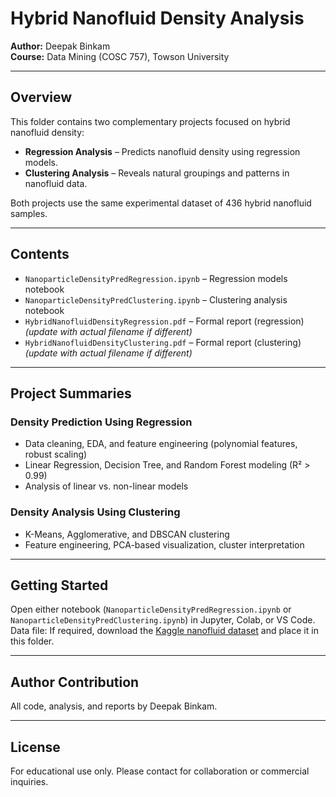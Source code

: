 # Hybrid Nanofluid Density Analysis

**Author:** Deepak Binkam  
**Course:** Data Mining (COSC 757), Towson University

---

## Overview

This folder contains two complementary projects focused on hybrid nanofluid density:
- **Regression Analysis** – Predicts nanofluid density using regression models.
- **Clustering Analysis** – Reveals natural groupings and patterns in nanofluid data.

Both projects use the same experimental dataset of 436 hybrid nanofluid samples.

---

## Contents

- `NanoparticleDensityPredRegression.ipynb` – Regression models notebook
- `NanoparticleDensityPredClustering.ipynb` – Clustering analysis notebook
- `HybridNanofluidDensityRegression.pdf` – Formal report (regression) *(update with actual filename if different)*
- `HybridNanofluidDensityClustering.pdf` – Formal report (clustering) *(update with actual filename if different)*

---

## Project Summaries

### **Density Prediction Using Regression**
- Data cleaning, EDA, and feature engineering (polynomial features, robust scaling)
- Linear Regression, Decision Tree, and Random Forest modeling (R² > 0.99)
- Analysis of linear vs. non-linear models

### **Density Analysis Using Clustering**
- K-Means, Agglomerative, and DBSCAN clustering
- Feature engineering, PCA-based visualization, cluster interpretation

---

## Getting Started

Open either notebook (`NanoparticleDensityPredRegression.ipynb` or `NanoparticleDensityPredClustering.ipynb`) in Jupyter, Colab, or VS Code.  
Data file: If required, download the [Kaggle nanofluid dataset](https://www.kaggle.com/datasets/...) and place it in this folder.

---

## Author Contribution

All code, analysis, and reports by Deepak Binkam.

---

## License

For educational use only. Please contact for collaboration or commercial inquiries.
